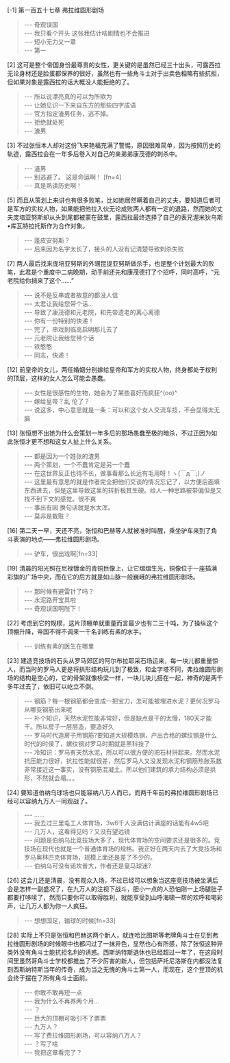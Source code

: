 
[-1] 第一百五十七章 弗拉维圆形剧场
>--- 奇观误国<br>
>--- 我只看个开头  这张我估计啥剧情也不会推进<br>
>--- 短小无力又一章<br>
>--- 第一<br>

[2] 这可是整个帝国身份最尊贵的女性，更关键的是虽然已经三十出头，可露西拉无论身材还是脸蛋都保养的很好，虽然也有一些角斗士对于出卖色相略有些抗拒，但如果对象是露西拉的话大概没人能拒绝的了。
>--- 所以说漂亮真的可以为所欲为<br>
>--- 让她见识一下来自东方的那些四字成语<br>
>--- 官方指定渣男任务，逃不掉。<br>
>--- 拒绝就处死<br>
>--- 渣男<br>

[3] 不过张恒本人却对这份飞来艳福充满了警惕，原因很难简单，因为按照历史的轨迹，露西拉会在一年多后卷入对自己的亲弟弟康茂德的刺杀中。
>--- 渣男<br>
>--- 别逃避了。
这是命运啊！
[fn=4]<br>
>--- 真是熟读历史啊！<br>

[5] 而且从策划上来讲也有很多败笔，比如她居然瞒着自己的丈夫，要知道后者可是军方的实权人物，如果能把他拉入伙无论成败两人都有一定的退路，然而她的丈夫庞培亚努斯却从头到尾都被蒙在鼓里，露西拉最终选择了自己的表兄渥米狄乌斯•库瓦特拉托斯作为合作对象。
>--- 蓬皮安努斯？<br>
>--- 后来因为名字太长了，接头的人没有记清楚导致刺杀失败<br>

[7] 两人最后找来庞培亚努斯的外甥昆提亚努斯做杀手，也是整个计划最大的败笔，此君是个重度中二病晚期，动手前还先和康茂德打了个招呼，同时高呼，“元老院给你捎来了这个……”
>--- 说不是反串或者故意的都没人信<br>
>--- 太君让我给您带个话...<br>
>--- 导致了康茂德和元老院，和先帝遗老的离心离德<br>
>--- 你有一份特别的快递！<br>
>--- 完了，串戏到临高启明那儿去了<br>
>--- 元老院让我给您带个话<br>
>--- 铁憨憨<br>
>--- 同志，快递！<br>

[12] 前皇帝的女儿，两任婚姻分别嫁给皇帝和军方的实权人物，终身都处于权利的顶层，这样的女人怎么可能会愚蠢。
>--- 女性是很感性的生物，她会为了某些喜好而疯狂^(oo)^<br>
>--- 嫁给皇帝？乱 伦了？<br>
>--- 说这多，中心意思就是一条：可以和这个女人交流车技，不会显得太无脑<br>

[13] 张恒想不出她为什么会策划一年多后的那场愚蠢至极的暗杀，不过正因为如此张恒才更不想和这女人扯上什么关系。
>--- 都是因为一个姓张的渣男<br>
>--- 两个策划，一个不蠢肯定是另一个蠢<br>
>--- 在这世界反正也待不长，做事看那么长远有毛用呀！ヽ(￣д￣;)ノ<br>
>--- 这里最有意思的就是作者完全把他们交谈的情况忘记了，以方便后面填东西进去，但是这里导致这里的转折极其生硬。给人一种思路被带偏但是又找不到下文的感觉。很不爽<br>
>--- 事出有因
换句话就是水太浑。<br>
>--- 莫非是栽赃？<br>

[16] 第二天一早，天还不亮，张恒和巴赫等人就被准时叫醒，乘坐驴车来到了角斗表演的地点——弗拉维圆形剧场。
>--- 驴车，很出戏啊[fn=33]<br>

[19] 清晨的阳光照在尼禄镀金的青铜巨像上，让它熠熠生光，铜像位于一座插满彩旗的广场中央，而在它的后方就是如山脉一般巍峨的弗拉维圆形剧场。
>--- 那时候有避雷针了吗？<br>
>--- 水泥路开宝具啦<br>
>--- 奇观误国啊陛下！<br>

[22] 考虑到它的规模，这片顶棚单就重量而言最少也有二三十吨，为了操纵这个顶棚升降，帝国不得不调来一千名训练有素的水手。
>--- 训练有素的医生在哪里<br>

[23] 建造竞技场的石头从罗马郊区的阿尔布拉耶采石场运来，每一块儿都重量惊人，而当时的罗马人更是将拱形结构玩儿到了极致，和金字塔不同，弗拉维圆形剧场的结构是空心的，它的骨架就像桥梁一样，一块儿块儿搭在一起，神奇的是两千多年过去了，依旧可以屹立不倒。
>--- 钢筋？每一根钢筋都会变成一把宝刀，怎可能被埋进水泥？更何况罗马从哪变钢筋出来呢<br>
>--- 补个知识，天然水泥性能非常好，但是缺点是干的太慢，180天才能干。所以房子一层层造，要造好久<br>
>--- 罗马时代造房子用钢筋?要知道大规模炼钢，产出合格的螺纹钢是什么时代的时侯了，螺纹钢对罗马时期就是黑科技了<br>
>--- 冷知识：罗马有天然水泥，所以可以很方便的把石材拼起来。然而水泥抗压能力很好，抗拉性能就很差，然后罗马人又没发现水泥和钢筋热胀系数非常接近这一事实，没有钢筋混凝土。所以他们建筑的承力结构必须是拱形，不然就会塌。。。<br>

[24] 要知道伯纳乌球场也只能容纳八万人而已，而两千年前的弗拉维圆形剧场已经可以容纳九万人一同观战了。
>--- ……<br>
>--- 我去过三里屯工人体育场，3w6千人没满估计满座的话能有4w5吧<br>
>--- 几万人，这看得见吗？又没有望远镜<br>
>--- 问题是伯纳乌比竞技场大多了，现代体育场的空间要求还是很多的。竞技场在现代也就是一个普通体育场的规格。我正好在两天内去了大竞技场和罗马奥林匹克体育场，规模上面还是差了不少的。<br>
>--- 伯纳乌可没有诺坎普大，作者还是皇马球迷?<br>

[26] 这会儿还是清晨，没有观众入场，不过已经可以想象当这座竞技场被坐满后会是怎样一副盛况了，在九万人的注视下战斗，胆小一点的人恐怕刚一上场腿肚子都要打哆嗦了，然而只要你可以取得胜利，就能享受到山呼海啸一帮的欢呼和喝彩声，让几万人都为你一人疯狂。
>--- 想想国足，输球的时候[fn=33]<br>

[28] 实际上不只是张恒和巴赫这两个新人，就连哈比图斯等老牌角斗士在见到弗拉维圆形剧场的时候眼中也都闪过了一抹异色，显然也心有所感，除了张恒这种异类外没有角斗士能抗拒名利的诱惑。西斯纳特斯退休也已经超过一年了，在这段时间里虽然哥角斗士学校都推出了不少厉害的新人，但包括萨托尼洛斯在内都没法复刻西斯纳特斯当年的传奇，成为当之无愧的角斗士第一人，而现在，这个登顶的机会终于摆在了所有角斗士面前。
>--- 你敢不敢再短一点<br>
>--- 我为什么不再养两个月…<br>
>--- ？<br>
>--- 巨大的顶棚可吸引不了票票<br>
>--- 九万人？<br>
>--- 写了费拉维圆形剧场，可以容纳八万人？<br>
>--- ？写了啥<br>
>--- 我把这章看完了？<br>

